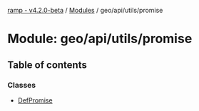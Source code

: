 [ramp - v4.2.0-beta](../README.md) / [Modules](../modules.md) / geo/api/utils/promise

# Module: geo/api/utils/promise

## Table of contents

### Classes

- [DefPromise](../classes/geo_api_utils_promise.DefPromise.md)
